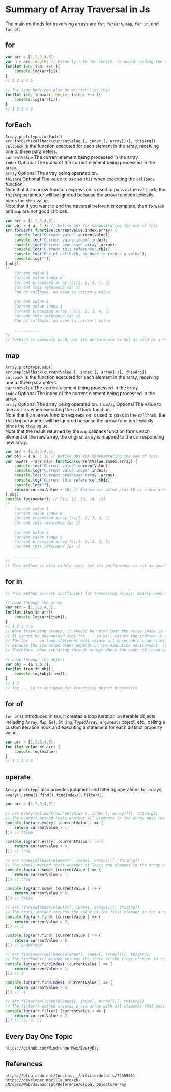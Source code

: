 # Summary of Array Traversal in Js
The main methods for traversing arrays are `for`, `forEach`, `map`, `for in`, and `for of`.

## for

```javascript
var arr = [1,2,3,4,5];
var n = arr.length; // Directly take the length, to avoid reading the properties of the arr object every time in the loop
for(let i=0; i<n; ++i ){
    console.log(arr[i]);
}
// 1 2 3 4 5

// The loop body can also be written like this
for(let i=0, len=arr.length; i<len; ++i ){
    console.log(arr[i]);
}
// 1 2 3 4 5
```

## forEach
`Array.prototype.forEach()`  
`arr.forEach(callback(currentValue [, index [, array]])[, thisArg])`  
`callback` is the function executed for each element in the array, receiving one to three parameters.  
`currentValue` The current element being processed in the array.  
`index` Optional The index of the current element being processed in the array.  
`array` Optional The array being operated on.  
`thisArg` Optional The value to use as `this` when executing the `callback` function.  
Note that if an arrow function expression is used to pass in the `callback`, the `thisArg` parameter will be ignored because the arrow function lexically binds the `this` value.  
Note that if you want to end the traversal before it is complete, then `forEach` and `map` are not good choices.

```javascript
var arr = [1,2,3,4,5];
var obj = { a: 1 }; // Define obj for demonstrating the use of this
arr.forEach( function(currentValue,index,array) {
    console.log("Current value",currentValue);
    console.log("Current value index",index);
    console.log("Current processed array",array);
    console.log("Current this reference",this);
    console.log("End of callback, no need to return a value");
    console.log("");
},obj);
/*
    Current value 1
    Current value index 0
    Current processed array (5)[1, 2, 3, 4, 5]
    Current this reference {a: 1}
    End of callback, no need to return a value
    
    Current value 2
    Current value index 1
    Current processed array (5)[1, 2, 3, 4, 5]
    Current this reference {a: 1}
    End of callback, no need to return a value
    
    ...........
*/
// forEach is commonly used, but its performance is not as good as a regular for loop
```

## map
`Array.prototype.map()`  
`arr.map(callback(currentValue [, index [, array]])[, thisArg])`  
`callback` is the function executed for each element in the array, receiving one to three parameters.  
`currentValue` The current element being processed in the array.  
`index` Optional The index of the current element being processed in the array.  
`array` Optional The array being operated on.
`thisArg` Optional The value to use as `this` when executing the `callback` function.  
Note that if an arrow function expression is used to pass in the `callback`, the `thisArg` parameter will be ignored because the arrow function lexically binds the `this` value.  
Note that the result returned by the `map` callback function forms each element of the new array, the original array is mapped to the corresponding new array.

```javascript
var arr = [1,2,3,4,5];
var obj = { a: 1 }; // Define obj for demonstrating the use of this.
var newArr = arr.map( function(currentValue,index,array) {
    console.log("Current value",currentValue);
    console.log("Current value index",index);
    console.log("Current processed array",array);
    console.log("Current this reference",this);
    console.log("");
    return currentValue + 10; // Return arr value plus 10 as a new array
},obj);
console.log(newArr); // [11, 12, 13, 14, 15]
/*
    Current value 1
    Current value index 0
    Current processed array (5)[1, 2, 3, 4, 5]
    Current this reference {a: 1}
    
    Current value 2
    Current value index 1
    Current processed array (5)[1, 2, 3, 4, 5]
    Current this reference {a: 1}
    
    ...........
*/
// This method is also widely used, but its performance is not as good as forEach
```

## for in

```javascript
// This method is very inefficient for traversing arrays, mainly used to loop through object properties

// Loop through the array
var arr = [1,2,3,4,5];
for(let item in arr){
    console.log(arr[item]);
}
// 1 2 3 4 5
// When traversing arrays, it should be noted that the array index is only an enumeration property with integer names, and is the same as general object properties
// It cannot be guaranteed that for ... in will return the indexes in any particular order
// The for ... in loop statement will return all enumerable properties, including non-integer type names and inherited ones
// Because the iteration order depends on the execution environment, array traversal may not access elements in order
// Therefore, when iterating through arrays where the order of traversal is important, it is best to use for loop with integer indexes

// Loop through the object
var obj = {a:1,b:2};
for(let item in obj){
    console.log(obj[item]);
}
// 1 2
// for ... in is designed for traversing object properties
```

## for of
`for of` is introduced in `ES6`, it creates a loop iteration on iterable objects including `Array`, `Map`, `Set`, `String`, `TypedArray`, `arguments` object, etc., calling a custom iteration hook and executing a statement for each distinct property value.

```javascript
var arr = [1,2,3,4,5];
for (let value of arr) {
    console.log(value);
}
// 1 2 3 4 5
```

## operate

`Array.prototype` also provides judgment and filtering operations for arrays, `every()`, `some()`, `find()`, `findIndex()`, `filter()`.

```javascript
var arr = [1,2,3,4,5];

// arr.every(callback(currentValue [, index [, array]])[, thisArg])
// The every() method tests whether all elements in the array pass the test implemented by the provided function. It returns a Boolean value
console.log(arr.every( (currentValue ) => {
    return currentValue > 1;
})) // false

console.log(arr.every( (currentValue ) => {
    return currentValue > 0;
})) // true

// arr.some(callback(element[, index[, array]])[, thisArg])
// The some() method tests whether at least one element in the array passes the test implemented by the provided function. It returns a Boolean value.
console.log(arr.some( (currentValue ) => {
    return currentValue > 1;
})) // true

console.log(arr.some( (currentValue ) => {
    return currentValue > 6;
})) // false

// arr.find(callback(element[, index[, array]])[, thisArg])
// The find() method returns the value of the first element in the array that satisfies the provided testing function. Otherwise, it returns undefined.
console.log(arr.find( (currentValue ) => {
    return currentValue > 2;
})) // 3

console.log(arr.find( (currentValue ) => {
    return currentValue > 6;
})) // undefined

// arr.findIndex(callback(element[, index[, array]])[, thisArg])
// The findIndex() method returns the index of the first element in the array that satisfies the provided testing function, otherwise, it returns -1.
console.log(arr.findIndex( (currentValue ) => {
    return currentValue > 2;
})) // 2

console.log(arr.findIndex( (currentValue ) => {
    return currentValue > 6;
})) // -1

// arr.filter(callback(element[, index[, array]])[, thisArg])
// The filter() method creates a new array with all elements that pass the test implemented by the provided function.
console.log(arr.filter( (currentValue ) => {
    return currentValue > 2;
})) // [3, 4, 5]
```

## Every Day One Topic

```
https://github.com/WindrunnerMax/EveryDay
```

## References

```
https://blog.csdn.net/function__/article/details/79555301
https://developer.mozilla.org/zh-CN/docs/Web/JavaScript/Reference/Global_Objects/Array
```